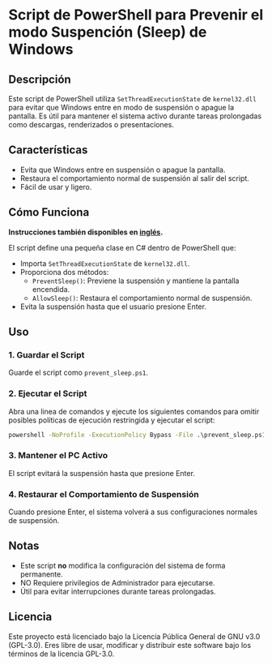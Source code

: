# Script de PowerShell para Prevenir el modo Suspención (Sleep) de Windows

## Descripción

Este script de PowerShell utiliza `SetThreadExecutionState` de `kernel32.dll` para evitar que Windows entre en modo de suspensión o apague la pantalla. Es útil para mantener el sistema activo durante tareas prolongadas como descargas, renderizados o presentaciones.

## Características

- Evita que Windows entre en suspensión o apague la pantalla.
- Restaura el comportamiento normal de suspensión al salir del script.
- Fácil de usar y ligero.

## Cómo Funciona

**Instrucciones también disponibles en ****************[inglés](README.md)****************.**

El script define una pequeña clase en C# dentro de PowerShell que:

- Importa `SetThreadExecutionState` de `kernel32.dll`.
- Proporciona dos métodos:
  - `PreventSleep()`: Previene la suspensión y mantiene la pantalla encendida.
  - `AllowSleep()`: Restaura el comportamiento normal de suspensión.
- Evita la suspensión hasta que el usuario presione Enter.

## Uso

### 1. Guardar el Script

Guarde el script como `prevent_sleep.ps1`.

### 2. Ejecutar el Script

Abra una linea de comandos y ejecute los siguientes comandos para omitir posibles políticas de ejecución restringida y ejecutar el script:

```cmd
powershell -NoProfile -ExecutionPolicy Bypass -File .\prevent_sleep.ps1
```

### 3. Mantener el PC Activo

El script evitará la suspensión hasta que presione Enter.

### 4. Restaurar el Comportamiento de Suspensión

Cuando presione Enter, el sistema volverá a sus configuraciones normales de suspensión.

## Notas

- Este script **no** modifica la configuración del sistema de forma permanente.
- NO Requiere privilegios de Administrador para ejecutarse.
- Útil para evitar interrupciones durante tareas prolongadas.

## Licencia

Este proyecto está licenciado bajo la Licencia Pública General de GNU v3.0 (GPL-3.0). Eres libre de usar, modificar y distribuir este software bajo los términos de la licencia GPL-3.0.

